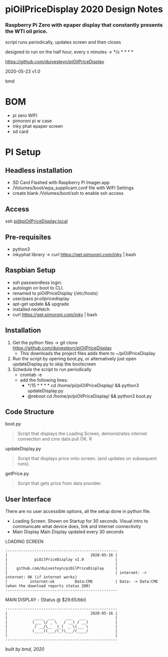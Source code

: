 # piOilPriceDisplay 2020 Design Notes
### Raspberry Pi Zero with epaper display that constantly presents the WTI oil price.
script runs periodically, updates screen and then closes

designed to run on the half hour, every x minutes -> */x * * * * 

https://github.com/duivesteyn/piOilPriceDisplay

2020-05-23 v1.0

bmd


# BOM
- pi zero WIFI
- pimoroni pi w case
- inky phat epaper screen
- sd card

# PI Setup
## Headless installation
- SD Card Flashed with Raspberry Pi Imager.app
- /Volumes/boot/wpa_supplicant.conf file with WIFI Settings
- create blank /Volumes/boot/ssh to enable ssh access

## Access
ssh pi@piOilPriceDisplay.local

## Pre-requisites
- python3
- inkyphat library -> curl https://get.pimoroni.com/inky | bash

## Raspbian Setup
- ssh passwordless login. 
- autologin on boot to CLI.
- renamed to piOilPriceDisplay (/etc/hosts)
- user/pass pi:oilpricedisplay
- apt-get update && upgrade
- installed neofetch
- curl https://get.pimoroni.com/inky | bash
 
## Installation
1. Get the python files -> git clone https://github.com/duivesteyn/piOilPriceDisplay    
	* This downloads the project files adds them to ~/piOilPriceDisplay
2. Run the script by opening boot.py, or alternatively just open updateDisplay.py to skip the bootscreen
3. Schedule the script to run periodically
	* crontab -e
	* add the following lines:
		* */15 * * * * cd /home/pi/piOilPriceDisplay/ && python3 updateDisplay.py
		* @reboot cd /home/pi/piOilPriceDisplay/ && python3 boot.py

## Code Structure 
boot.py
> Script that displays the Loading Screen, demonstrates internet connection and cme data pull OK. R
	
updateDisplay.py 
> Script that displays price onto screen. (and updates on subsequent runs).

getPrice.py
> Script that gets price from data provider.

## User Interface
There are no user accessible options, all the setup done in python file.

- Loading Screen. 	Shown on Startup for 30 seconds. Visual intro to communicate what device does, link and internet connectivity
- Main Display 		Main Display updated every 30 seconds

LOADING SCREEN

    --------------------------------------------------
    |                                     2020-05-16 |
    |            piOilPriceDisplay v1.0              |
    |                                                |
    |    github.com/duivesteyn/piOilPriceDisplay     |
    |                                                | internet: -> internet: OK (if internet works)		
    |          internet:ok         Data:CME          | Data: -> Data:CME         (when the download reports status 200)
    --------------------------------------------------

MAIN DISPLAY - (Status @ $29.65/bbl)

    --------------------------------------------------
    |                                     2020-05-16 | 
    |            ____  ___     ___   ___             |
    |           (___ \/ _ \   / __) / __)            |
    |            / __/\__  )_(  _ \(___ \            |
    |           (____)(___/(_)\___/(____/            |
    |                                                |
    --------------------------------------------------

*built by bmd, 2020*